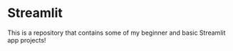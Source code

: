 # Streamlit
This is a repository that contains some of my beginner and basic Streamlit app projects!
